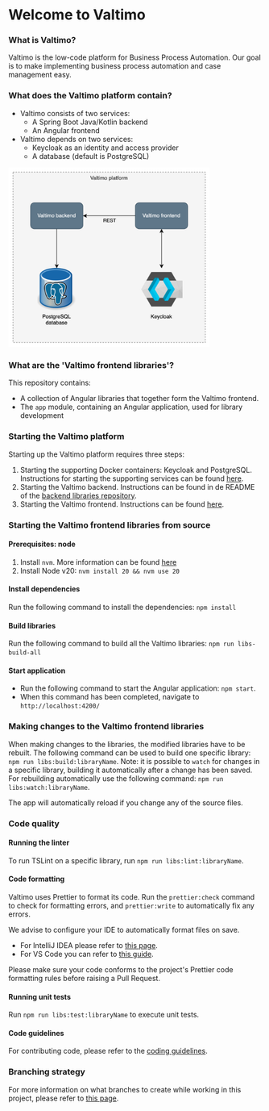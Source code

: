 # Welcome to Valtimo

### What is Valtimo?
Valtimo is the low-code platform for Business Process Automation. Our goal is to make implementing business process automation and case management easy.

### What does the Valtimo platform contain?
- Valtimo consists of two services:
  - A Spring Boot Java/Kotlin backend
  - An Angular frontend
- Valtimo depends on two services:
  - Keycloak as an identity and access provider
  - A database (default is PostgreSQL)

<img src="images/valtimo-platform.png" width="400" alt="Valtimo platform"/>

### What are the 'Valtimo frontend libraries'?
This repository contains:
- A collection of Angular libraries that together form the Valtimo frontend.
- The `app` module, containing an Angular application, used for library development

### Starting the Valtimo platform
Starting up the Valtimo platform requires three steps:
1. Starting the supporting Docker containers: Keycloak and PostgreSQL. Instructions for starting the supporting services can be found [here](app/gzac/README.md#start-docker-containers-for-supporting-services).
2. Starting the Valtimo backend. Instructions can be found in de README of the [backend libraries repository](https://github.com/valtimo-platform/valtimo-backend-libraries).
3. Starting the Valtimo frontend. Instructions can be found [here](#starting-the-valtimo-frontend-libraries-from-source).

### Starting the Valtimo frontend libraries from source
#### Prerequisites: node
1. Install `nvm`. More information can be found [here](https://github.com/nvm-sh/nvm)
2. Install Node v20: `nvm install 20 && nvm use 20`

#### Install dependencies
Run the following command to install the dependencies: `npm install`

#### Build libraries
Run the following command to build all the Valtimo libraries: `npm run libs-build-all`

#### Start application
- Run the following command to start the Angular application: `npm start`.
- When this command has been completed, navigate to `http://localhost:4200/`

### Making changes to the Valtimo frontend libraries
When making changes to the libraries, the modified libraries have to be rebuilt. The following command can be used to build one specific library: `npm run libs:build:libraryName`.
Note: it is possible to `watch` for changes in a specific library, building it automatically after a change has been saved. For rebuilding automatically use the following command: `npm run libs:watch:libraryName`.

The app will automatically reload if you change any of the source files.

### Code quality
#### Running the linter
To run TSLint on a specific library, run `npm run libs:lint:libraryName`.

#### Code formatting
Valtimo uses Prettier to format its code. Run the `prettier:check` command to check for formatting errors,
and `prettier:write` to automatically fix any errors.

We advise to configure your IDE to automatically format files on save.
- For IntelliJ IDEA please refer to [this page](https://www.jetbrains.com/help/idea/prettier.html#ws_prettier_install).
- For VS Code you can refer to [this guide](https://scottsauber.com/2017/06/10/prettier-format-on-save-never-worry-about-formatting-javascript-again/).

Please make sure your code conforms to the project's Prettier code formatting rules before
raising a Pull Request.

#### Running unit tests
Run `npm run libs:test:libraryName` to execute unit tests.

#### Code guidelines
For contributing code, please refer to the [coding guidelines](CODING-GUIDELINES.md).

### Branching strategy
For more information on what branches to create while working in this project, please refer
to [this page](https://github.com/valtimo-platform/valtimo-documentation/blob/next-minor/contributing/branching-and-release-strategy.md).
<!--- TODO: change url --->
